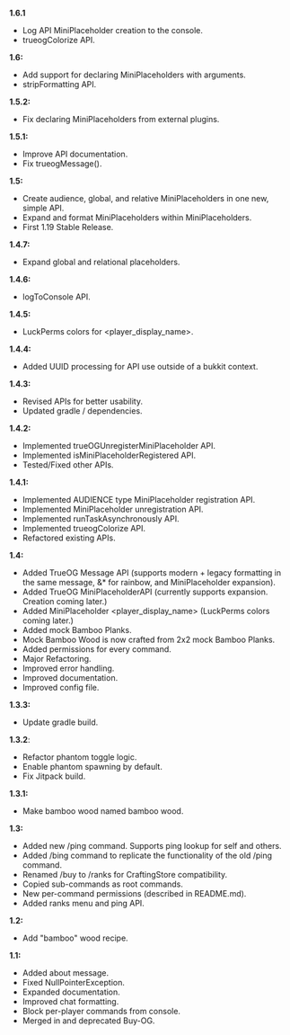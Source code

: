 **1.6.1**
- Log API MiniPlaceholder creation to the console.
- trueogColorize API.

**1.6:**
- Add support for declaring MiniPlaceholders with arguments.
- stripFormatting API.

**1.5.2:**
- Fix declaring MiniPlaceholders from external plugins.

**1.5.1:**
- Improve API documentation.
- Fix trueogMessage().

**1.5:**
- Create audience, global, and relative MiniPlaceholders in one new, simple API.
- Expand and format MiniPlaceholders within MiniPlaceholders.
- First 1.19 Stable Release.

**1.4.7:**
- Expand global and relational placeholders.

**1.4.6:**
- logToConsole API.

**1.4.5:**
- LuckPerms colors for <player_display_name>.

**1.4.4:**
- Added UUID processing for API use outside of a bukkit context.

**1.4.3:**
- Revised APIs for better usability.
- Updated gradle / dependencies.

**1.4.2:**
- Implemented trueOGUnregisterMiniPlaceholder API.
- Implemented isMiniPlaceholderRegistered API.
- Tested/Fixed other APIs.

**1.4.1:**
- Implemented AUDIENCE type MiniPlaceholder registration API.
- Implemented MiniPlaceholder unregistration API.
- Implemented runTaskAsynchronously API.
- Implemented trueogColorize API.
- Refactored existing APIs.

**1.4:**

- Added TrueOG Message API (supports modern + legacy formatting in the same message, &* for rainbow, and MiniPlaceholder expansion).
- Added TrueOG MiniPlaceholderAPI (currently supports expansion. Creation coming later.)
- Added MiniPlaceholder <player_display_name> (LuckPerms colors coming later.)
- Added mock Bamboo Planks.
- Mock Bamboo Wood is now crafted from 2x2 mock Bamboo Planks.
- Added permissions for every command.
- Major Refactoring.
- Improved error handling.
- Improved documentation.
- Improved config file.

**1.3.3:**

- Update gradle build.

**1.3.2**:
- Refactor phantom toggle logic.
- Enable phantom spawning by default.
- Fix Jitpack build.

**1.3.1:**
- Make bamboo wood named bamboo wood.

**1.3:**

- Added new /ping command. Supports ping lookup for self and others.
- Added /bing command to replicate the functionality of the old /ping command.
- Renamed /buy to /ranks for CraftingStore compatibility.
- Copied sub-commands as root commands.
- New per-command permissions (described in README.md).
- Added ranks menu and ping API.

**1.2:**

- Add "bamboo" wood recipe.

**1.1:**

- Added about message.
- Fixed NullPointerException.
- Expanded documentation.
- Improved chat formatting.
- Block per-player commands from console.
- Merged in and deprecated Buy-OG.

